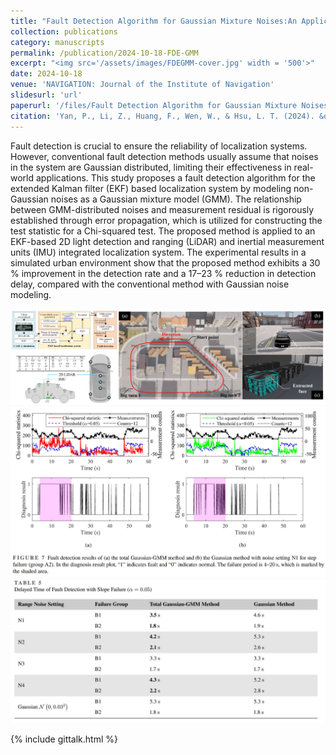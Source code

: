 ```yaml
---
title: "Fault Detection Algorithm for Gaussian Mixture Noises:An Application in LiDAR/IMU Integrated Localization System"
collection: publications
category: manuscripts
permalink: /publication/2024-10-18-FDE-GMM
excerpt: "<img src='/assets/images/FDEGMM-cover.jpg' width = '500'>"
date: 2024-10-18
venue: 'NAVIGATION: Journal of the Institute of Navigation'
slidesurl: 'url'
paperurl: '/files/Fault Detection Algorithm for Gaussian Mixture Noises An Application in LidarIMU Integrated Localization Systems.pdf'
citation: 'Yan, P., Li, Z., Huang, F., Wen, W., & Hsu, L. T. (2024). &quot;Fault Detection Algorithm for Gaussian Mixture Noises: An Application in LiDAR/IMU Integrated Localization Systems&quot;. <i>NAVIGATION: Journal of the Institute of Navigation</i>, 72(1), [doi: 10.33012/navi.684](https://doi.org/10.33012/navi.684)'
---
```


Fault detection is crucial to ensure the reliability of localization systems. However, conventional fault detection methods usually assume that noises in the system are Gaussian distributed, limiting their effectiveness in real-world applications. This study proposes a fault detection algorithm for the extended Kalman filter (EKF) based localization system by modeling non-Gaussian noises as a Gaussian mixture model (GMM). The relationship between GMM-distributed noises and measurement residual is rigorously established through error propagation, which is utilized for constructing the test statistic for a Chi-squared test. The proposed method is applied to an EKF-based 2D light detection and ranging (LiDAR) and inertial measurement units (IMU) integrated localization system. The experimental results in a simulated urban environment show that the proposed method exhibits a 30 % improvement in the detection rate and a 17–23 % reduction in detection delay, compared with the conventional method with Gaussian noise modeling.

<img src='/assets/images/FDEGMM-system.jpg' width = '900'>
<img src='/assets/images/FDEGMM-result-1.jpg' width = '900'>
<img src='/assets/images/FDEGMM-result-2.jpg' width = '900'>

{% include gittalk.html %}